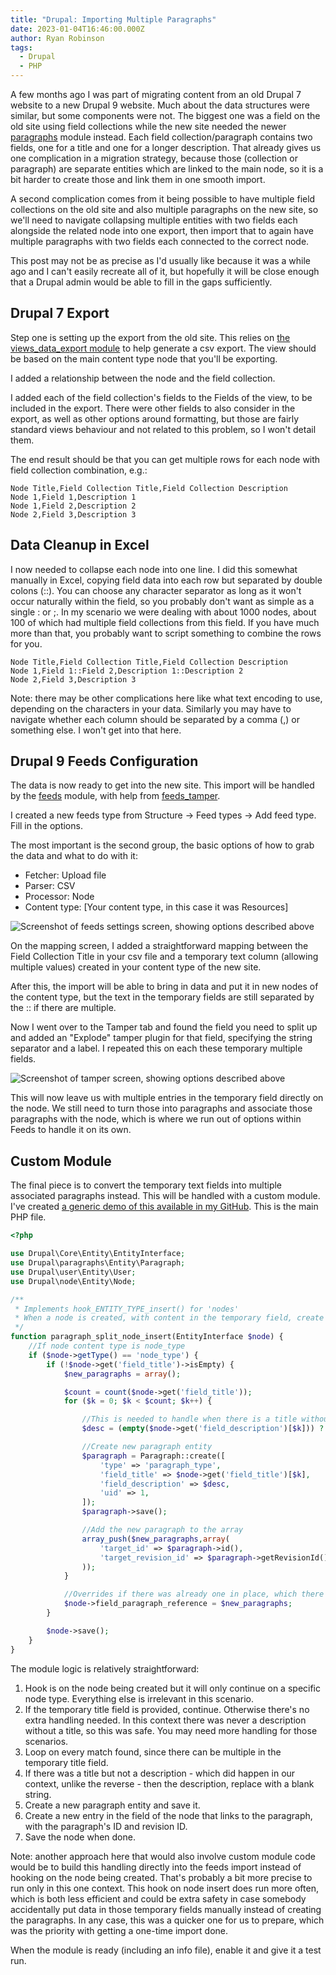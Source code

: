 ```yaml
---
title: "Drupal: Importing Multiple Paragraphs"
date: 2023-01-04T16:46:00.000Z
author: Ryan Robinson
tags:
  - Drupal
  - PHP
---
```


A few months ago I was part of migrating content from an old Drupal 7 website to a new Drupal 9 website. Much about the data structures were similar, but some components were not. The biggest one was a field on the old site using field collections while the new site needed the newer [paragraphs](https://www.drupal.org/project/paragraphs) module instead. Each field collection/paragraph contains two fields, one for a title and one for a longer description. That already gives us one complication in a migration strategy, because those (collection or paragraph) are separate entities which are linked to the main node, so it is a bit harder to create those and link them in one smooth import.

A second complication comes from it being possible to have multiple field collections on the old site and also multiple paragraphs on the new site, so we'll need to navigate collapsing multiple entities with two fields each alongside the related node into one export, then import that to again have multiple paragraphs with two fields each connected to the correct node.

This post may not be as precise as I'd usually like because it was a while ago and I can't easily recreate all of it, but hopefully it will be close enough that a Drupal admin would be able to fill in the gaps sufficiently.

## Drupal 7 Export

Step one is setting up the export from the old site. This relies on [the views_data_export module](https://www.drupal.org/project/views_data_export) to help generate a csv export. The view should be based on the main content type node that you'll be exporting.

I added a relationship between the node and the field collection.

I added each of the field collection's fields to the Fields of the view, to be included in the export. There were other fields to also consider in the export, as well as other options around formatting, but those are fairly standard views behaviour and not related to this problem, so I won't detail them.

The end result should be that you can get multiple rows for each node with field collection combination, e.g.:

```csv
Node Title,Field Collection Title,Field Collection Description
Node 1,Field 1,Description 1
Node 1,Field 2,Description 2
Node 2,Field 3,Description 3
```

## Data Cleanup in Excel

I now needed to collapse each node into one line. I did this somewhat manually in Excel, copying field data into each row but separated by double colons (::). You can choose any character separator as long as it won't occur naturally within the field, so you probably don't want as simple as a single : or ;. In my scenario we were dealing with about 1000 nodes, about 100 of which had multiple field collections from this field. If you have much more than that, you probably want to script something to combine the rows for you.

```csv
Node Title,Field Collection Title,Field Collection Description
Node 1,Field 1::Field 2,Description 1::Description 2
Node 2,Field 3,Description 3
```

Note: there may be other complications here like what text encoding to use, depending on the characters in your data. Similarly you may have to navigate whether each column should be separated by a comma (,) or something else. I won't get into that here.

## Drupal 9 Feeds Configuration

The data is now ready to get into the new site. This import will be handled by the [feeds](https://www.drupal.org/project/feeds) module, with help from [feeds_tamper](https://www.drupal.org/project/feeds_tamper).

I created a new feeds type from Structure -> Feed types -> Add feed type. Fill in the options. 

The most important is the second group, the basic options of how to grab the data and what to do with it:

- Fetcher: Upload file
- Parser: CSV
- Processor: Node
- Content type: [Your content type, in this case it was Resources]

![Screenshot of feeds settings screen, showing options described above](./feed-settings.png)

On the mapping screen, I added a straightforward mapping between the Field Collection Title in your csv file and a temporary text column (allowing multiple values) created in your content type of the new site.

After this, the import will be able to bring in data and put it in new nodes of the content type, but the text in the temporary fields are still separated by the :: if there are multiple.

Now I went over to the Tamper tab and found the field you need to split up and added an "Explode" tamper plugin for that field, specifying the string separator and a label. I repeated this on each these temporary multiple fields.

![Screenshot of tamper screen, showing options described above](./feed-tamper.png)

This will now leave us with multiple entries in the temporary field directly on the node. We still need to turn those into paragraphs and associate those paragraphs with the node, which is where we run out of options within Feeds to handle it on its own.

## Custom Module

The final piece is to convert the temporary text fields into multiple associated paragraphs instead. This will be handled with a custom module. I've created [a generic demo of this available in my GitHub](https://github.com/ryan-l-robinson/Drupal-paragraph-split). This is the main PHP file.

```php
<?php

use Drupal\Core\Entity\EntityInterface;
use Drupal\paragraphs\Entity\Paragraph;
use Drupal\user\Entity\User;
use Drupal\node\Entity\Node;

/** 
 * Implements hook_ENTITY_TYPE_insert() for 'nodes'
 * When a node is created, with content in the temporary field, create the associated paragraph instead
 */
function paragraph_split_node_insert(EntityInterface $node) {
    //If node content type is node_type
    if ($node->getType() == 'node_type') {
        if (!$node->get('field_title')->isEmpty) {
            $new_paragraphs = array();

            $count = count($node->get('field_title'));
            for ($k = 0; $k < $count; $k++) {

                //This is needed to handle when there is a title without a matching description
                $desc = (empty($node->get('field_description')[$k])) ? '' : $node->get('field_description')[$k]->getString();

                //Create new paragraph entity
                $paragraph = Paragraph::create([
                    'type' => 'paragraph_type',
                    'field_title' => $node->get('field_title')[$k],
                    'field_description' => $desc,
                    'uid' => 1,
                ]);
                $paragraph->save();

                //Add the new paragraph to the array
                array_push($new_paragraphs,array(
                    'target_id' => $paragraph->id(),
                    'target_revision_id' => $paragraph->getRevisionId(),
                ));
            }

            //Overrides if there was already one in place, which there shouldn't be in this context of an import
            $node->field_paragraph_reference = $new_paragraphs;
        }

        $node->save();
    }
}
```

The module logic is relatively straightforward:

1. Hook is on the node being created but it will only continue on a specific node type. Everything else is irrelevant in this scenario.
2. If the temporary title field is provided, continue. Otherwise there's no extra handling needed. In this context there was never a description without a title, so this was safe. You may need more handling for those scenarios.
3. Loop on every match found, since there can be multiple in the temporary title field.
4. If there was a title but not a description - which did happen in our context, unlike the reverse - then the description, replace with a blank string.
5. Create a new paragraph entity and save it.
6. Create a new entry in the field of the node that links to the paragraph, with the paragraph's ID and revision ID.
7. Save the node when done.

Note: another approach here that would also involve custom module code would be to build this handling directly into the feeds import instead of hooking on the node being created. That's probably a bit more precise to run only in this one context. This hook on node insert does run more often, which is both less efficient and could be extra safety in case somebody accidentally put data in those temporary fields manually instead of creating the paragraphs. In any case, this was a quicker one for us to prepare, which was the priority with getting a one-time import done.

When the module is ready (including an info file), enable it and give it a test run.